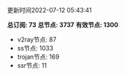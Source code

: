 更新时间2022-07-12 05:43:41

**总订阅: 73**
**总节点: 3737**
**有效节点: 1300**
- v2ray节点: 87
- ss节点: 1033
- trojan节点: 169
- ssr节点: 11
